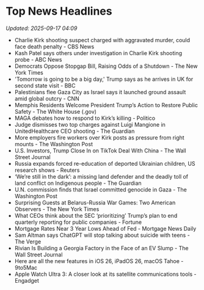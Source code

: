 # Top News Headlines

_Updated: 2025-09-17 04:09_

- Charlie Kirk shooting suspect charged with aggravated murder, could face death penalty - CBS News
- Kash Patel says others under investigation in Charlie Kirk shooting probe - ABC News
- Democrats Oppose Stopgap Bill, Raising Odds of a Shutdown - The New York Times
- 'Tomorrow is going to be a big day,' Trump says as he arrives in UK for second state visit - BBC
- Palestinians flee Gaza City as Israel says it launched ground assault amid global outcry - CNN
- Memphis Residents Welcome President Trump’s Action to Restore Public Safety - The White House (.gov)
- MAGA debates how to respond to Kirk’s killing - Politico
- Judge dismisses two top charges against Luigi Mangione in UnitedHealthcare CEO shooting - The Guardian
- More employers fire workers over Kirk posts as pressure from right mounts - The Washington Post
- U.S. Investors, Trump Close In on TikTok Deal With China - The Wall Street Journal
- Russia expands forced re-education of deported Ukrainian children, US research shows - Reuters
- ‘We’re still in the dark’: a missing land defender and the deadly toll of land conflict on Indigenous people - The Guardian
- U.N. commission finds that Israel committed genocide in Gaza - The Washington Post
- Surprising Guests at Belarus-Russia War Games: Two American Observers - The New York Times
- What CEOs think about the SEC ‘prioritizing’ Trump’s plan to end quarterly reporting for public companies - Fortune
- Mortgage Rates Near 3 Year Lows Ahead of Fed - Mortgage News Daily
- Sam Altman says ChatGPT will stop talking about suicide with teens - The Verge
- Rivian Is Building a Georgia Factory in the Face of an EV Slump - The Wall Street Journal
- Here are all the new features in iOS 26, iPadOS 26, macOS Tahoe - 9to5Mac
- Apple Watch Ultra 3: A closer look at its satellite communications tools - Engadget
